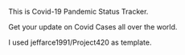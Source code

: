 This is Covid-19 Pandemic Status Tracker.

Get your update on Covid Cases all over the world.

I used jeffarce1991/Project420 as template.
